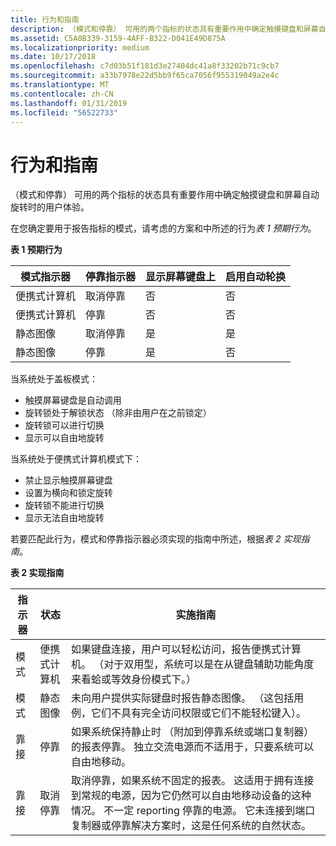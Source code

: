 ```yaml
---
title: 行为和指南
description: （模式和停靠） 可用的两个指标的状态具有重要作用中确定触摸键盘和屏幕自动旋转时的用户体验。
ms.assetid: C5A0B339-3159-4AFF-B322-D041E49D875A
ms.localizationpriority: medium
ms.date: 10/17/2018
ms.openlocfilehash: c7d03b51f181d3e27404dc41a8f33202b71c9cb7
ms.sourcegitcommit: a33b7978e22d5bb9f65ca7056f955319049a2e4c
ms.translationtype: MT
ms.contentlocale: zh-CN
ms.lasthandoff: 01/31/2019
ms.locfileid: "56522733"
---
```

# <a name="behavior-and-guidance"></a>行为和指南


（模式和停靠） 可用的两个指标的状态具有重要作用中确定触摸键盘和屏幕自动旋转时的用户体验。

在您确定要用于报告指标的模式，请考虑的方案和中所述的行为*表 1 预期行为*。

**表 1 预期行为**

| 模式指示器 | 停靠指示器 | 显示屏幕键盘上 | 启用自动轮换 |
|----------------|----------------|------------------------------|-----------------------|
| 便携式计算机         | 取消停靠       | 否                           | 否                    |
| 便携式计算机         | 停靠         | 否                           | 否                    |
| 静态图像          | 取消停靠       | 是                          | 是                   |
| 静态图像          | 停靠         | 是                          | 否                    |

 

当系统处于盖板模式：

-   触摸屏幕键盘是自动调用
-   旋转锁处于解锁状态 （除非由用户在之前锁定）
-   旋转锁可以进行切换
-   显示可以自由地旋转

当系统处于便携式计算机模式下：

-   禁止显示触摸屏幕键盘
-   设置为横向和锁定旋转
-   旋转锁不能进行切换
-   显示无法自由地旋转

若要匹配此行为，模式和停靠指示器必须实现的指南中所述，根据*表 2 实现指南*。

**表 2 实现指南**

| 指示器 | 状态    | 实施指南                                                                                                                                                                                                                                                                                                                   |
|-----------|----------|-------------------------------------------------------------------------------------------------------------------------------------------------------------------------------------------------------------------------------------------------------------------------------------------------------------------------------------------|
| 模式      | 便携式计算机   | 如果键盘连接，用户可以轻松访问，报告便携式计算机。 （对于双用型，系统可以是在从键盘辅助功能角度来看蛤或等效身份模式下。）                                                                                                                                          |
| 模式      | 静态图像    | 未向用户提供实际键盘时报告静态图像。 （这包括用例，它们不具有完全访问权限或它们不能轻松键入）。                                                                                                                                                                        |
| 靠接      | 停靠   | 如果系统保持静止时 （附加到停靠系统或端口复制器） 的报表停靠。 独立交流电源而不适用于，只要系统可以自由地移动。                                                                                                                                                        |
| 靠接      | 取消停靠 | 取消停靠，如果系统不固定的报表。 这适用于拥有连接到常规的电源，因为它仍然可以自由地移动设备的这种情况。 不一定 reporting 停靠的电源。 它未连接到端口复制器或停靠解决方案时，这是任何系统的自然状态。 |

 

 

 




